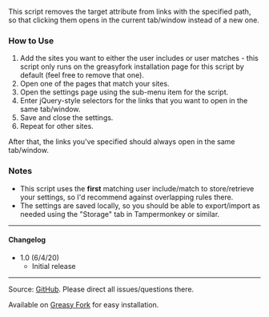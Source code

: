 This script removes the target attribute from links with the specified path, so that clicking them opens in the current tab/window instead of a new one.

### How to Use
1. Add the sites you want to either the user includes or user matches - this script only runs on the greasyfork installation page for this script by default (feel free to remove that one).
2. Open one of the pages that match your sites.
3. Open the settings page using the sub-menu item for the script.
4. Enter jQuery-style selectors for the links that you want to open in the same tab/window.
5. Save and close the settings.
6. Repeat for other sites.

After that, the links you've specified should always open in the same tab/window.

### Notes
* This script uses the <b>first</b> matching user include/match to store/retrieve your settings, so I'd recommend against overlapping rules there.
* The settings are saved locally, so you should be able to export/import as needed using the "Storage" tab in Tampermonkey or similar.

---

#### Changelog
* 1.0 (6/4/20)
  * Initial release

---

Source: [GitHub](https://github.com/theborg3of5/Userscripts/tree/master/fixNewWindowLinks ). Please direct all issues/questions there.

Available on [Greasy Fork](https://greasyfork.org/en/scripts/404695-fix-new-window-links-remove-target-attribute ) for easy installation.
